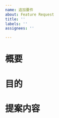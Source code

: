 ```yaml
---
name: 追加要件
about: Feature Request
title: ''
labels: ''
assignees: ''

---
```


<!-- 追加要件 -->
# 概要
# 目的
# 提案内容
